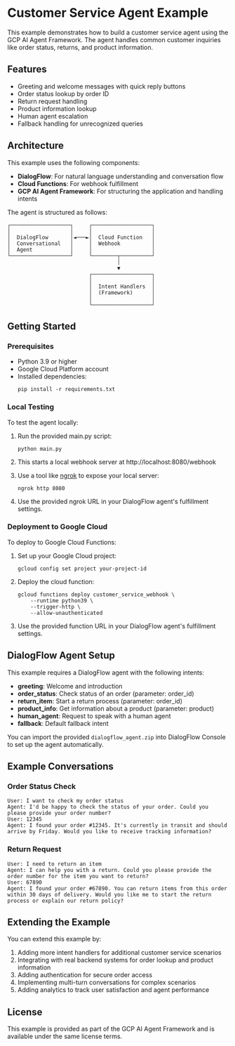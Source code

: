 # Customer Service Agent Example

This example demonstrates how to build a customer service agent using the GCP AI Agent Framework. The agent handles common customer inquiries like order status, returns, and product information.

## Features

- Greeting and welcome messages with quick reply buttons
- Order status lookup by order ID
- Return request handling
- Product information lookup
- Human agent escalation
- Fallback handling for unrecognized queries

## Architecture

This example uses the following components:

- **DialogFlow**: For natural language understanding and conversation flow
- **Cloud Functions**: For webhook fulfillment
- **GCP AI Agent Framework**: For structuring the application and handling intents

The agent is structured as follows:

```
┌───────────────────┐     ┌───────────────────┐
│                   │     │                   │
│  DialogFlow       │◄───►│  Cloud Function   │
│  Conversational   │     │  Webhook          │
│  Agent            │     │                   │
└───────────────────┘     └────────┬──────────┘
                                   │
                                   ▼
                          ┌───────────────────┐
                          │                   │
                          │  Intent Handlers  │
                          │  (Framework)      │
                          │                   │
                          └───────────────────┘
```

## Getting Started

### Prerequisites

- Python 3.9 or higher
- Google Cloud Platform account
- Installed dependencies:
  ```
  pip install -r requirements.txt
  ```

### Local Testing

To test the agent locally:

1. Run the provided main.py script:
   ```
   python main.py
   ```

2. This starts a local webhook server at http://localhost:8080/webhook

3. Use a tool like [ngrok](https://ngrok.com/) to expose your local server:
   ```
   ngrok http 8080
   ```

4. Use the provided ngrok URL in your DialogFlow agent's fulfillment settings.

### Deployment to Google Cloud

To deploy to Google Cloud Functions:

1. Set up your Google Cloud project:
   ```
   gcloud config set project your-project-id
   ```

2. Deploy the cloud function:
   ```
   gcloud functions deploy customer_service_webhook \
       --runtime python39 \
       --trigger-http \
       --allow-unauthenticated
   ```

3. Use the provided function URL in your DialogFlow agent's fulfillment settings.

## DialogFlow Agent Setup

This example requires a DialogFlow agent with the following intents:

- **greeting**: Welcome and introduction
- **order_status**: Check status of an order (parameter: order_id)
- **return_item**: Start a return process (parameter: order_id)
- **product_info**: Get information about a product (parameter: product)
- **human_agent**: Request to speak with a human agent
- **fallback**: Default fallback intent

You can import the provided `dialogflow_agent.zip` into DialogFlow Console to set up the agent automatically.

## Example Conversations

### Order Status Check
```
User: I want to check my order status
Agent: I'd be happy to check the status of your order. Could you please provide your order number?
User: 12345
Agent: I found your order #12345. It's currently in transit and should arrive by Friday. Would you like to receive tracking information?
```

### Return Request
```
User: I need to return an item
Agent: I can help you with a return. Could you please provide the order number for the item you want to return?
User: 67890
Agent: I found your order #67890. You can return items from this order within 30 days of delivery. Would you like me to start the return process or explain our return policy?
```

## Extending the Example

You can extend this example by:

1. Adding more intent handlers for additional customer service scenarios
2. Integrating with real backend systems for order lookup and product information
3. Adding authentication for secure order access
4. Implementing multi-turn conversations for complex scenarios
5. Adding analytics to track user satisfaction and agent performance

## License

This example is provided as part of the GCP AI Agent Framework and is available under the same license terms.
